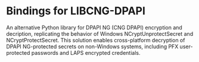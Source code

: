 # Bindings for LIBCNG-DPAPI

An alternative Python library for DPAPI NG (CNG DPAPI) encryption and decription, replicating the behavior of Windows NCryptUnprotectSecret and NCryptProtectSecret. 
This solution enables cross-platform decryption of DPAPI NG-protected secrets on non-Windows systems, including PFX user-protected passwords and LAPS encrypted credentials.


